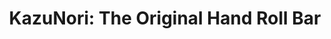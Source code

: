 ---
layout: place
title: "KazuNori: The Original Hand Roll Bar"
permalink: /california/los-angeles/kazunori-the-original-hand-roll-bar.html
stateAbbr: CA
stateName: California
cityName: Los Angeles
seo:
  name: "KazuNori: The Original Hand Roll Bar"
  type: Restaurant
  links: null
description: "KazuNori: The Original Hand Roll Bar serves delicious sushi in Los Angeles, California. Try fresh Japanese dishes for a great dining experience. "
place_id: ChIJK2NyJIK8woARlMt8COUMfEA
photos:
  - name: >-
      places/ChIJK2NyJIK8woARlMt8COUMfEA/photos/AeeoHcINHzt_xqCeSaKrfoJkFvzI_8PwJRCQM320u1i1K0Fvyf6a40T3ftywGLNxp8IefEn-KNUN3TyJlRR-SeqdTVgz3cPqk3Xm_-JdXxOxsNlhPGZ_Cs4ZbWvwUGsicytBBYKiAScqUBsSD5qB4lM2hrvOGyW1Vb1F305XFMIw9FzmbomI1VKZz9Nvd1QltGidA3iGLNEU3IXBfj2z7qUScIUCUohiE79K5HhMkuiDeDFdZcrHVpXfMNItw3hhXvoBfE0ds_0ADCfS20XSK5yyhnCDCiZcuXu7AkhWlSV4oQoQkyPcO6_7-nyStz0fLrvICuYsMgOQ_76ixRc3w72xPqTjtb0soD8N4j4eRxRGkNw1tV538kks9Sq9mc-1jAYe5ZXALpC46ukOb1FDvgMLTYjEiHyGzdaK5eiXQf0OfZLV8lMV
    widthPx: 4032
    heightPx: 3024
    authorAttributions:
      - displayName: Brian Won
        uri: https://maps.google.com/maps/contrib/103969833385419012000
        photoUri: >-
          https://lh3.googleusercontent.com/a-/ALV-UjUzqD0Cjsrin_tEPgvXhZijwIizfC2pUF55aUULOlmSoJGiRsc2=s100-p-k-no-mo
    flagContentUri: >-
      https://www.google.com/local/imagery/report/?cb_client=maps_api_places.places_api&image_key=!1e10!2sCIHM0ogKEICAgIDh3O_olwE&hl=en-US
    googleMapsUri: >-
      https://www.google.com/maps/place//data=!3m4!1e2!3m2!1sCIHM0ogKEICAgIDh3O_olwE!2e10!4m2!3m1!1s0x80c2bc822472632b:0x407c0ce5087ccb94
  - name: >-
      places/ChIJK2NyJIK8woARlMt8COUMfEA/photos/AeeoHcJuiWx0fNVcnqDtFqJ8_p4VCePxQvKTH188PBVpBOTlMu6j3r-c63z4q2Hv5T17jlODLvU12LcQbdVRdUGdgRbQ0LqgoU9b5fdu3qQ47ecj19lnXumbf3u3pXaUwFnPqf8ELaAU42PkUZ7j7c5tEeReEiuGP3cumUZIdChP13cpDGStuk5aQSnlIBRRbxPgSKc-GaG5FyO0OnTn4uXy4Sx1MvMsVTwzXh5yPVd0UGRGv2IqpxwCaF4GZon4AAlrIMJhXzR54JORHCdS8tBdEg_d_q2cPINautQAP387BFlFHQ
    widthPx: 989
    heightPx: 989
    authorAttributions:
      - displayName: 'KazuNori: The Original Hand Roll Bar'
        uri: https://maps.google.com/maps/contrib/116885651298355824787
        photoUri: >-
          https://lh3.googleusercontent.com/a-/ALV-UjXF167tyybdNlC9sFTrFqSH5A41sscs7ocbipfbdq_Ks_IQYvw=s100-p-k-no-mo
    flagContentUri: >-
      https://www.google.com/local/imagery/report/?cb_client=maps_api_places.places_api&image_key=!1e10!2sAF1QipOavKreKGzrUtyEOTCHpIVXpPUg8TdxqZWLqoUP&hl=en-US
    googleMapsUri: >-
      https://www.google.com/maps/place//data=!3m4!1e2!3m2!1sAF1QipOavKreKGzrUtyEOTCHpIVXpPUg8TdxqZWLqoUP!2e10!4m2!3m1!1s0x80c2bc822472632b:0x407c0ce5087ccb94
  - name: >-
      places/ChIJK2NyJIK8woARlMt8COUMfEA/photos/AeeoHcKEOXrf3Lwl7lsW-6J3sb65PZ3BJ4q_Yjjeo6zoeYJWr8P4YcntnooDCoIF4Xr-3kWsqrv-RPr7hDqmya-65AVT_jZ69VvtGRXphKAZhnc5RLFPY781ID0-Y8bC-apJVpcUQW8LV2Z-3Nh39Q3a322gDVLrdniaRmlTFDYjIUd9LBNTKFMhw0mpdmv8S5Sn6bHE-veMwBlyF3CD2esObRMC_pb9gM6ckVRch1Gc3A-Iib_gZr1Fz-8YUpfwqQgdRRHVulZLDKXalVu1JAOov9fW5BlAkCk34DVVoDqFEH7p6omPkKl1baEYLdUco52QKnBigTliHt4lxVPur6UUG2YkoGe-wUhFvGT7xpEy7k95J89WO43vShWT1Hy6_ycmbr6Qs3bm0OxNk1KbE7jBMMn9heHVXtzN8ySPMiKV1pHv7w
    widthPx: 3024
    heightPx: 4032
    authorAttributions:
      - displayName: Kay Bee
        uri: https://maps.google.com/maps/contrib/103566755989300658715
        photoUri: >-
          https://lh3.googleusercontent.com/a-/ALV-UjXQ1FLerMH9XgSfTs6XwtirbX-g7lUbHHR04qa2VCN5hozOkuCr=s100-p-k-no-mo
    flagContentUri: >-
      https://www.google.com/local/imagery/report/?cb_client=maps_api_places.places_api&image_key=!1e10!2sCIHM0ogKEICAgID7287yWA&hl=en-US
    googleMapsUri: >-
      https://www.google.com/maps/place//data=!3m4!1e2!3m2!1sCIHM0ogKEICAgID7287yWA!2e10!4m2!3m1!1s0x80c2bc822472632b:0x407c0ce5087ccb94
  - name: >-
      places/ChIJK2NyJIK8woARlMt8COUMfEA/photos/AeeoHcJTaZ7WVH4_OpKDF5Nfw_QSnPr5WWKEwsLPl7-OidEmM_oUPbvSbo0PHysEH6wkJAKFPcD0xeibR_mon2JTuk9BdPz1sO5Nusir_DDrkBHnr6b1_QTJbEUhPb74F_ovwz68I8OhfH7Mw32GznVsNatilYNYxyjpKXOx4Qc35r_RtiAdgMuhaXIlr5ZS4GRGnSWMwOdogvurVF5APWfC2b28BGrudDzBpQA6XSo_IUJRPU-l6Pt0nA3KJ8v7UqHfRA6JTFuC_gN3qtAZw06yDav7FIs3WHCgWGxi1wGoGhseSlCobrTi7NLo-ZNMNYUSpQ09l093XMylwVII4grBHrIZIQD0VxThK-zzfMh63zSfRLZsDhvcy09JsMNt76OgXwsHQuINcjGGeGs_-vcTG9PWzEkD4kJ8DzxVPkn3_hs
    widthPx: 3024
    heightPx: 4032
    authorAttributions:
      - displayName: Gio Lee
        uri: https://maps.google.com/maps/contrib/112648328239777023905
        photoUri: >-
          https://lh3.googleusercontent.com/a-/ALV-UjWMJhPLamqcwXjUzvHcuqeH16SgBUHIP-B09Q66_VpQ4b5eJoPe=s100-p-k-no-mo
    flagContentUri: >-
      https://www.google.com/local/imagery/report/?cb_client=maps_api_places.places_api&image_key=!1e10!2sCIHM0ogKEICAgIDr4_zZKw&hl=en-US
    googleMapsUri: >-
      https://www.google.com/maps/place//data=!3m4!1e2!3m2!1sCIHM0ogKEICAgIDr4_zZKw!2e10!4m2!3m1!1s0x80c2bc822472632b:0x407c0ce5087ccb94
  - name: >-
      places/ChIJK2NyJIK8woARlMt8COUMfEA/photos/AeeoHcI6naup3wMX03ywOX7Q2rulXWk-Iol3EfrHHL7WXBK4RfOKlCQM_atKfhk_jgyRZ_V0JCRzep76_D0uqWVEhKWgPu0w5DsQOzIQNPLT_cra7-PDacFcevCJ34qaqgoA21F8Ifladk9iu0HsBjASXqIJMM94hKx4qRvwCwyGsOQOyp4dkFoMpJJHiAtfl-Wx7Vx4cp9j_RUAZFUN2ERxEi9a7qCUzrBa9_waZ5lYTOE3qFeembDwTRjeQ5dmsaz5-izgUVPXiZMo7BsRrSBux_pcUJpg9f2jP3XENzsb98U_YCKLrVHScRgGk5la0e_XbxF49tKpqhKO2xlxUvWBgVr5Qdz4V6_5YdaRSHRrlymrAminrgpDQbRp5TkqgXFxijkchJEuO3fa893telJQ9tj6qyH2ongQJTFP2d_-mrvbnAQ
    widthPx: 3024
    heightPx: 4032
    authorAttributions:
      - displayName: Gio Lee
        uri: https://maps.google.com/maps/contrib/112648328239777023905
        photoUri: >-
          https://lh3.googleusercontent.com/a-/ALV-UjWMJhPLamqcwXjUzvHcuqeH16SgBUHIP-B09Q66_VpQ4b5eJoPe=s100-p-k-no-mo
    flagContentUri: >-
      https://www.google.com/local/imagery/report/?cb_client=maps_api_places.places_api&image_key=!1e10!2sCIHM0ogKEICAgIDr4_zZiwE&hl=en-US
    googleMapsUri: >-
      https://www.google.com/maps/place//data=!3m4!1e2!3m2!1sCIHM0ogKEICAgIDr4_zZiwE!2e10!4m2!3m1!1s0x80c2bc822472632b:0x407c0ce5087ccb94
  - name: >-
      places/ChIJK2NyJIK8woARlMt8COUMfEA/photos/AeeoHcLNuLNVvalTc_RedOzpDGKMmCAR2hC9hny1N_mI1xD4s5-dMVZLJIHpWoU9dM7I-ESItQnHRpHqsXKjJr4LZqxP-jbAlzFfN6CjhbAqbo60ASowL_GbHqnO1HLLCygbwH4MnCdrRcQHaen5V-eA8lU-SRJejrAk62ewjmMS6NP7d26-76E8emlgkha3ITIkknNirpY3MG9CCFoOHfPshRat7OR7EafMPCWexusQeXM5gQBo-1ruxg6INE_4PH6Ri5xuuoDsn0wZ80NOT3-wzlivUMuHrV6gOYL-DD-7ZhjWO2jHUK4HTviiEwLeIbt6EUhtVilEK5oZEnHegQl7vjZHO7b5uX2Qb_GGJHaDKV9TK0G6Ku_vmbM1obU4_FO1SwIfv3r4BMpIupBC0Zj7-2qOqTne5vaN8sdR8yrDGtw
    widthPx: 3024
    heightPx: 4032
    authorAttributions:
      - displayName: Eric
        uri: https://maps.google.com/maps/contrib/111712391364125723580
        photoUri: >-
          https://lh3.googleusercontent.com/a-/ALV-UjXCHA0u6YbQ7WKxtcUWf9t2KGOqhdeECI330ouzr54zkKWbXxc6PQ=s100-p-k-no-mo
    flagContentUri: >-
      https://www.google.com/local/imagery/report/?cb_client=maps_api_places.places_api&image_key=!1e10!2sCIHM0ogKEICAgIC12r2dSg&hl=en-US
    googleMapsUri: >-
      https://www.google.com/maps/place//data=!3m4!1e2!3m2!1sCIHM0ogKEICAgIC12r2dSg!2e10!4m2!3m1!1s0x80c2bc822472632b:0x407c0ce5087ccb94
  - name: >-
      places/ChIJK2NyJIK8woARlMt8COUMfEA/photos/AeeoHcIbP0KTyq9-Za2GfGuZaZpqm2cHGLJXLmqXItt0yWhWsMQw9nZQmmd5UcJbnFmRvv8sWIFG3T6GzM83koeY7UnONVyGYtNBYJ3d_9WSzP8PkkUuAbaD1x1-R7agxiAhciZVuASAgLYsoihPLN2tl_hUprWdEb5uhr55vsJO0F_vgjj_CnaTfKXLlTbm9sdi6UtWZSQM26wlLms-IQrx4aQiucGBln4mNrNDaYRJt4o5xlE_QNw29jRD8uvNKkawnAn5cYCeoTH3gsfM6UZhFExDCeksEmV8FRQrZVQ6prtYCaWMAvTGRoz43XoozWZD4535mAPFtCbf0TfJBy1A9OZ5M-HpUi-YhTY5jtZjrc8T334bZ26I53a90rIWx5_-Lo4816lXZqa5FFBsbOXoORD_kj0fVQzBQRDNjx0LhE_VW5pF
    widthPx: 4000
    heightPx: 2250
    authorAttributions:
      - displayName: ben demalmo
        uri: https://maps.google.com/maps/contrib/105164501276725839593
        photoUri: >-
          https://lh3.googleusercontent.com/a/ACg8ocLFGyL3npjFyUlCe2jt1a0C75eSQ4yPI-zgIKSnte3sAm1FuQ=s100-p-k-no-mo
    flagContentUri: >-
      https://www.google.com/local/imagery/report/?cb_client=maps_api_places.places_api&image_key=!1e10!2sCIHM0ogKEICAgICqyPj4-wE&hl=en-US
    googleMapsUri: >-
      https://www.google.com/maps/place//data=!3m4!1e2!3m2!1sCIHM0ogKEICAgICqyPj4-wE!2e10!4m2!3m1!1s0x80c2bc822472632b:0x407c0ce5087ccb94
  - name: >-
      places/ChIJK2NyJIK8woARlMt8COUMfEA/photos/AeeoHcL5At0YuhYoi76mnQlK3BRtvJYDEhaQr7M2Uz1TWbdcqLNVTtNqyqxL8l7phGLK9FJQFL0mOtPLT57bedoGEurtLMdeedbaoC1IkG_l1K_zLv-oShLkhnzNG8_CsVh-ooryqXFQny8EWjqGsS98lfhvQPyM1dYe9ozSY3s1aFufH_xQkgQifLwdvL5HbdBVO2ZVuR3dvmQDEnbwN6ExfhreYSvgva0We3rTd1KQxS4ouphbvOo88ZK2LuTUDAr1rGvqxl_Hit666jYziQ681UZ8t97nKwKx7WMjjY5Xq02sbP498rQt6dqUy6nprr5wor1DYap75dvVRTdH-KdqgKbaY2RbP7-qb1trNkoc0jIjjuX_VOBGJ6_9m-ICo8-ZeBDQNBC3UH4EssljxAVH1qQfDFM7eRW0zr3utt3q0klW3eE
    widthPx: 4032
    heightPx: 3024
    authorAttributions:
      - displayName: Jamie Ginsberg
        uri: https://maps.google.com/maps/contrib/115497336455740083403
        photoUri: >-
          https://lh3.googleusercontent.com/a-/ALV-UjXXRKc0Got2aI1llTqVD0az_8Mb90MuUKQ6D9u6EYK_5XNzHWxcRw=s100-p-k-no-mo
    flagContentUri: >-
      https://www.google.com/local/imagery/report/?cb_client=maps_api_places.places_api&image_key=!1e10!2sCIHM0ogKEICAgIDDo5iYmgE&hl=en-US
    googleMapsUri: >-
      https://www.google.com/maps/place//data=!3m4!1e2!3m2!1sCIHM0ogKEICAgIDDo5iYmgE!2e10!4m2!3m1!1s0x80c2bc822472632b:0x407c0ce5087ccb94
  - name: >-
      places/ChIJK2NyJIK8woARlMt8COUMfEA/photos/AeeoHcI4-V1ZohujoCzbVG3pv419DiDDaseFbVVAWAxHKmIE2smnqKZ8cIUWUsRWOjdJ8eS-YRe5zjGYDFbFZ_laPkwlMQHvK8UfMA7_LYsJlifxbXyWw5TaeoCIKXg7T3C-mVUnnWjuHM6ZhBUFGVx8JlP6mLdlKl2mQZQ1OYNjH2dRCyPSWPuTZszicTnvdAooxM9Cgt3nSgYIwkKjEEacs462pMOaTKaau2UJzAmid9mICvlNH5JTDW0ue9OrYAjTJG3Zqq7SDvlHDpUjhc_64bp74dGyjbkTdDHZ-hGghyMkwgSL0G9oJl7cj8C5Bc5OKWBXhKTYKPj1yI5yjO6ODBe22Q59TvrUJJJemK7JcbKRMThH0f50Ael8zqG-lG-CsmVcn-XqLFLNhjQqkNfxxenXpb0RyeDwb5aNslww2Q8uZA
    widthPx: 4032
    heightPx: 3024
    authorAttributions:
      - displayName: Dustin Wen
        uri: https://maps.google.com/maps/contrib/111120885378464980989
        photoUri: >-
          https://lh3.googleusercontent.com/a/ACg8ocL84laK5hHvug1oBWqkHuv43y-g1AwiqqWISoBYe0JX7tDiWoPD=s100-p-k-no-mo
    flagContentUri: >-
      https://www.google.com/local/imagery/report/?cb_client=maps_api_places.places_api&image_key=!1e10!2sCIHM0ogKEICAgICUpoK8fw&hl=en-US
    googleMapsUri: >-
      https://www.google.com/maps/place//data=!3m4!1e2!3m2!1sCIHM0ogKEICAgICUpoK8fw!2e10!4m2!3m1!1s0x80c2bc822472632b:0x407c0ce5087ccb94
  - name: >-
      places/ChIJK2NyJIK8woARlMt8COUMfEA/photos/AeeoHcJ1JmmLM_Op--Vw-mvtMBQote0Gs9YciSGzsJZFGmUSgcxboGeHNocPvao8jrttifhCre9UjA_8GPuXFI6-Mt-ESighUc8EoRvPAJ352ScsLZv79Cd8uXLsqdosMIH47ATCfFIKjqNPDLVIzB2hnQ9PbNgTfnyqNbi1jGYCKcF7r385L7fDG1rdVPGu3vUKhw8z-pHwgLlboeuEIfeu6FwxB5YlZgLC0M3f-pg6FRk_RLtXsIBxcm-ROaZ73kA7NJkAoQRk4OzPUr29kZ_yGYxv8ZEQy-TGrgqbBGuL46uadkDALFtYLD0GeD5CFyCY_zW-61YxPfecrE1anU0hhkZBbfknV4APeq2FdHfGlAiW8RbUGCQPxg9wecQRq0T8KPfCRsstv11ZIl_wD52j6w5OPQ3O-pGPOqwbzcUrYeWWFGo
    widthPx: 3024
    heightPx: 4032
    authorAttributions:
      - displayName: Esther Dang
        uri: https://maps.google.com/maps/contrib/117580450975500181166
        photoUri: >-
          https://lh3.googleusercontent.com/a-/ALV-UjVkjPyb_7U3JVO2cFO1-_A_Z0Dd4PHd0XdVi5517DZxij7ANg=s100-p-k-no-mo
    flagContentUri: >-
      https://www.google.com/local/imagery/report/?cb_client=maps_api_places.places_api&image_key=!1e10!2sCIHM0ogKEICAgICL_IytvwE&hl=en-US
    googleMapsUri: >-
      https://www.google.com/maps/place//data=!3m4!1e2!3m2!1sCIHM0ogKEICAgICL_IytvwE!2e10!4m2!3m1!1s0x80c2bc822472632b:0x407c0ce5087ccb94
address: 1110 Gayley Ave, Los Angeles, CA 90024, USA
street: 1110 Gayley Ave
city: Los Angeles
state: CA
zip: '90024'
country: USA
neighborhood: Westwood
latitude: '34.059990'
longitude: '-118.446065'
accessibility_options:
  wheelchairAccessibleParking: true
  wheelchairAccessibleEntrance: true
  wheelchairAccessibleRestroom: true
business_status: OPERATIONAL
name: 'KazuNori: The Original Hand Roll Bar'
google_maps_links:
  directionsUri: >-
    https://www.google.com/maps/dir//''/data=!4m7!4m6!1m1!4e2!1m2!1m1!1s0x80c2bc822472632b:0x407c0ce5087ccb94!3e0
  placeUri: https://maps.google.com/?cid=4646603093368949652
  writeAReviewUri: >-
    https://www.google.com/maps/place//data=!4m3!3m2!1s0x80c2bc822472632b:0x407c0ce5087ccb94!12e1
  reviewsUri: >-
    https://www.google.com/maps/place//data=!4m4!3m3!1s0x80c2bc822472632b:0x407c0ce5087ccb94!9m1!1b1
  photosUri: >-
    https://www.google.com/maps/place//data=!4m3!3m2!1s0x80c2bc822472632b:0x407c0ce5087ccb94!10e5
primary_type: Sushi Restaurant
opening_hours:
  regular: null
  current: null
secondary_opening_hours:
  regular:
    weekdayDescriptions: null
    type: null
  current:
    weekdayDescriptions: null
    type: null
phone: null
price_level: null
price_range: null
rating: null
rating_count: 0
website: null
reviews: null
parking_options: null
payment_options: null
allow_dogs: null
curbside_pickup: null
delivery: null
dine_in: null
good_for_children: null
good_for_groups: null
good_for_sports: null
live_music: null
menu_for_children: null
outdoor_seating: null
reservable: null
restroom: null
serves_beer: null
serves_breakfast: null
serves_brunch: null
serves_cocktails: null
serves_coffee: null
serves_dinner: null
serves_dessert: null
serves_lunch: null
serves_vegetarian_food: null
serves_wine: null
takeout: null
update_category: essentials
summary: null

---